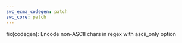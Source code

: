 ```yaml
---
swc_ecma_codegen: patch
swc_core: patch
---
```


fix(codegen): Encode non-ASCII chars in regex with ascii_only option

